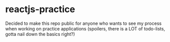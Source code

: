 # reactjs-practice

Decided to make this repo public for anyone who wants to see my process when working on practice applications (spoilers, there is a LOT of todo-lists, gotta nail down the basics right?)
